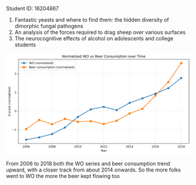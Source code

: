 Student ID: 16204867

1. Fantastic yeasts and where to find them: the hidden diversity of dimorphic fungal pathogens
2. An analysis of the forces required to drag sheep over various surfaces
3. The neurocognitive effects of alcohol on adolescents and college students


![image alt](https://github.com/waghnakh/CS_Assignment/blob/5adf28e0cc5e81a1ff5daba0138c293eeecbe327/istherecorrelation_timeseries.png)

From 2006 to 2018 both the WO series and beer consumption trend upward, with a closer track from about 2014 onwards. So the more folks went to WO the more the beer kept flowing too
